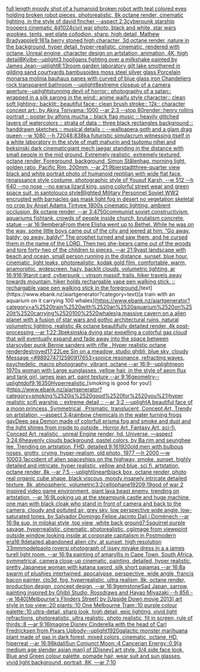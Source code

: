 [full length moody shot of a humanoid broken robot with teal colored eyes holding broken robot pieces, photorealistic, 8k octane render, cinematic lighting, in the style of david fincher --aspect 2:3](https://www.ebank.nz/aiartgenerator?category=full%2520length%2520moody%2520shot%2520of%2520a%2520humanoid%2520broken%2520robot%2520with%2520teal%2520colored%2520eyes%2520holding%2520broken%2520robot%2520pieces%2C%2520photorealistic%2C%25208k%2520octane%2520render%2C%2520cinematic%2520lighting%2C%2520in%2520the%2520style%2520of%2520david%2520fincher%2520--aspect%25202%3A3)[cyberpunk starship troopers cinematic 4d](https://www.ebank.nz/aiartgenerator?category=cyberpunk%2520starship%2520troopers%2520cinematic%25204d)[1024](https://www.ebank.nz/aiartgenerator?category=1024)[civil war photo, black and white, star wars wookies, tents, wet plate collodion, sharp, high detail, Mathew Brady](https://www.ebank.nz/aiartgenerator?category=civil%2520war%2520photo%2C%2520black%2520and%2520white%2C%2520star%2520wars%2520wookies%2C%2520tents%2C%2520wet%2520plate%2520collodion%2C%2520sharp%2C%2520high%2520detail%2C%2520Mathew%2520Brady)[apple](https://www.ebank.nz/aiartgenerator?category=apple)[9:16](https://www.ebank.nz/aiartgenerator?category=9%3A16)[1](https://www.ebank.nz/aiartgenerator?category=1)[a berry stoned high character, 3d octane render, nature in the background, hyper detail, hyper-realistic, cinematic, rendered with octane, Unreal engine, character design on artstation, animation, 4K, high detail](https://www.ebank.nz/aiartgenerator?category=a%2520berry%2520stoned%2520high%2520character%2C%25203d%2520octane%2520render%2C%2520nature%2520in%2520the%2520background%2C%2520hyper%2520detail%2C%2520hyper-realistic%2C%2520cinematic%2C%2520rendered%2520with%2520octane%2C%2520Unreal%2520engine%2C%2520character%2520design%2520on%2520artstation%2C%2520animation%2C%25204K%2C%2520high%2520detail)[8K](https://www.ebank.nz/aiartgenerator?category=8K)[vibe](https://www.ebank.nz/aiartgenerator?category=vibe)[--uplight](https://www.ebank.nz/aiartgenerator?category=--uplight)[3 hooligans fighting over a milkshake painted by James Jean](https://www.ebank.nz/aiartgenerator?category=3%2520hooligans%2520fighting%2520over%2520a%2520milkshake%2520painted%2520by%2520James%2520Jean)[--uplight](https://www.ebank.nz/aiartgenerator?category=--uplight)[8:13](https://www.ebank.nz/aiartgenerator?category=8%3A13)[room garden laboratory  gilt lake  smothered in gilding sand courtyards bambusoides moss steel silver glass  Porcelain monarsa molinia bauhaus panes with  curved of blue glass iron Chandeliers  rock transparent bathroom --uplight](https://www.ebank.nz/aiartgenerator?category=room%2520garden%2520laboratory%2520%2520gilt%2520lake%2520%2520smothered%2520in%2520gilding%2520sand%2520courtyards%2520bambusoides%2520moss%2520steel%2520silver%2520glass%2520%2520Porcelain%2520monarsa%2520molinia%2520bauhaus%2520panes%2520with%2520%2520curved%2520of%2520blue%2520glass%2520iron%2520Chandeliers%2520%2520rock%2520transparent%2520bathroom%2520--uplight)[8](https://www.ebank.nz/aiartgenerator?category=8)[extreme closeup of a camera aperture](https://www.ebank.nz/aiartgenerator?category=extreme%2520closeup%2520of%2520a%2520camera%2520aperture)[--uplight](https://www.ebank.nz/aiartgenerator?category=--uplight)[stunning devil of horror:: photography of a satan:: wrapped in a silk sarong in the wind:: anime waifu style character:: clean soft lighting:: backlit:: beautiful face:: clean brush stroke:: 12k:: character concept art:: by Akira Toriyama::1000  --ar 2:3 --stop 80](https://www.ebank.nz/aiartgenerator?category=stunning%2520devil%2520of%2520horror%3A%3A%2520photography%2520of%2520a%2520satan%3A%3A%2520wrapped%2520in%2520a%2520silk%2520sarong%2520in%2520the%2520wind%3A%3A%2520anime%2520waifu%2520style%2520character%3A%3A%2520clean%2520soft%2520lighting%3A%3A%2520backlit%3A%3A%2520beautiful%2520face%3A%3A%2520clean%2520brush%2520stroke%3A%3A%252012k%3A%3A%2520character%2520concept%2520art%3A%3A%2520by%2520Akira%2520Toriyama%3A%3A1000%2520%2520--ar%25202%3A3%2520--stop%252080)[render::](https://www.ebank.nz/aiartgenerator?category=render%3A%3A)[henry rollins portrait :: poster by alfons mucha :: black flag music :: heavily glitched layers of watercolors :: strata of data :: three black rectangles background :: handdrawn sketches :: musical details :: --wallpaper](https://www.ebank.nz/aiartgenerator?category=henry%2520rollins%2520portrait%2520%3A%3A%2520poster%2520by%2520alfons%2520mucha%2520%3A%3A%2520black%2520flag%2520music%2520%3A%3A%2520heavily%2520glitched%2520layers%2520of%2520watercolors%2520%3A%3A%2520strata%2520of%2520data%2520%3A%3A%2520three%2520black%2520rectangles%2520background%2520%3A%3A%2520handdrawn%2520sketches%2520%3A%3A%2520musical%2520details%2520%3A%3A%2520--wallpaper)[a goth and a glam drag queen --w 1080 --h 720](https://www.ebank.nz/aiartgenerator?category=a%2520goth%2520and%2520a%2520glam%2520drag%2520queen%2520--w%25201080%2520--h%2520720)[48:83](https://www.ebank.nz/aiartgenerator?category=48%3A83)[8k](https://www.ebank.nz/aiartgenerator?category=8k)[a futuristic simulacrum witnessing itself in a white laboratory in the style of matt mahurin and tsutomu nihei and beksinski dark cinematic](https://www.ebank.nz/aiartgenerator?category=a%2520futuristic%2520simulacrum%2520witnessing%2520itself%2520in%2520a%2520white%2520laboratory%2520in%2520the%2520style%2520of%2520matt%2520mahurin%2520and%2520tsutomu%2520nihei%2520and%2520beksinski%2520dark%2520cinematic)[giant mech jaegar standing in the distance with small people in the mid ground. Extremely realistic, extremely textured, octane render, Foreground, background, Simon Stålenhag, morning light, golden ratio, Pacific Rim, 200mm, --ar 21:9](https://www.ebank.nz/aiartgenerator?category=giant%2520mech%2520jaegar%2520standing%2520in%2520the%2520distance%2520with%2520small%2520people%2520in%2520the%2520mid%2520ground.%2520Extremely%2520realistic%2C%2520extremely%2520textured%2C%2520octane%2520render%2C%2520Foreground%2C%2520background%2C%2520Simon%2520St%C3%A5lenhag%2C%2520morning%2520light%2C%2520golden%2520ratio%2C%2520Pacific%2520Rim%2C%2520200mm%2C%2520--ar%252021%3A9)[bierstadt](https://www.ebank.nz/aiartgenerator?category=bierstadt)[three-quarter view black and white portrait photo of humanoid reptilian with wide flat face, renaissance style costume, photographic style of Yousuf Karsh, --w 512 --h 640 --no nose --no ears](https://www.ebank.nz/aiartgenerator?category=three-quarter%2520view%2520black%2520and%2520white%2520portrait%2520photo%2520of%2520humanoid%2520reptilian%2520with%2520wide%2520flat%2520face%2C%2520renaissance%2520style%2520costume%2C%2520photographic%2520style%2520of%2520Yousuf%2520Karsh%2C%2520--w%2520512%2520--h%2520640%2520--no%2520nose%2520--no%2520ears)[a lizard king, using colorful street wear and green space suit, in santolouco style](https://www.ebank.nz/aiartgenerator?category=a%2520lizard%2520king%2C%2520using%2520colorful%2520street%2520wear%2520and%2520green%2520space%2520suit%2C%2520in%2520santolouco%2520style)[Blighted Military Personnel Soviet WW2 encrusted with barnacles gas mask light fog in desert no vegetation skeletal no crop by Ansel Adams Tintype 1800s cinematic lighting, ambient occlusion, 8k octane render, --ar 3:4](https://www.ebank.nz/aiartgenerator?category=Blighted%2520Military%2520Personnel%2520Soviet%2520WW2%2520encrusted%2520with%2520barnacles%2520gas%2520mask%2520light%2520fog%2520in%2520desert%2520no%2520vegetation%2520skeletal%2520no%2520crop%2520by%2520Ansel%2520Adams%2520Tintype%25201800s%2520cinematic%2520lighting%2C%2520ambient%2520occlusion%2C%25208k%2520octane%2520render%2C%2520--ar%25203%3A4)[750](https://www.ebank.nz/aiartgenerator?category=750)[communist soviet constructivism, aquariums fishtank, crowds of people inside church, brutalism concrete, statue --ar 16:9](https://www.ebank.nz/aiartgenerator?category=communist%2520soviet%2520constructivism%2C%2520aquariums%2520fishtank%2C%2520crowds%2520of%2520people%2520inside%2520church%2C%2520brutalism%2520concrete%2C%2520statue%2520--ar%252016%3A9)[embera](https://www.ebank.nz/aiartgenerator?category=embera)[From there Elisha went up to Bethel. While he was on the way, some little boys came out of the city and jeered at him: “Go away, baldy; go away, baldy!” The prophet turned and saw them, and he cursed them in the name of the LORD. Then two she-bears came out of the woods and tore forty-two of the children to pieces. —ar 21:9](https://www.ebank.nz/aiartgenerator?category=From%2520there%2520Elisha%2520went%2520up%2520to%2520Bethel.%2520While%2520he%2520was%2520on%2520the%2520way%2C%2520some%2520little%2520boys%2520came%2520out%2520of%2520the%2520city%2520and%2520jeered%2520at%2520him%3A%2520%E2%80%9CGo%2520away%2C%2520baldy%3B%2520go%2520away%2C%2520baldy%21%E2%80%9D%2520The%2520prophet%2520turned%2520and%2520saw%2520them%2C%2520and%2520he%2520cursed%2520them%2520in%2520the%2520name%2520of%2520the%2520LORD.%2520Then%2520two%2520she-bears%2520came%2520out%2520of%2520the%2520woods%2520and%2520tore%2520forty-two%2520of%2520the%2520children%2520to%2520pieces.%2520%E2%80%94ar%252021%3A9)[vast landscape with beach and ocean, small person running in the distance, sunset, blue hour, cinematic, light leaks, photorealistic, kodak gold film, comfortable, warm, anamorphic, widescreen, hazy, backlit clouds, volumetric lighting, ar 16:9](https://www.ebank.nz/aiartgenerator?category=vast%2520landscape%2520with%2520beach%2520and%2520ocean%2C%2520small%2520person%2520running%2520in%2520the%2520distance%2C%2520sunset%2C%2520blue%2520hour%2C%2520cinematic%2C%2520light%2520leaks%2C%2520photorealistic%2C%2520kodak%2520gold%2520film%2C%2520comfortable%2C%2520warm%2C%2520anamorphic%2C%2520widescreen%2C%2520hazy%2C%2520backlit%2520clouds%2C%2520volumetric%2520lighting%2C%2520ar%252016%3A9)[16:9](https://www.ebank.nz/aiartgenerator?category=16%3A9)[tarot card, cyberpunk :: vinson massif. trails. hiker travels away towards mountain. hiker holds rechargable vape pen walking stick. :: rechargable vape pen walking stick in the foreground.](https://www.ebank.nz/aiartgenerator?category=tarot%2520card%2C%2520cyberpunk%2520%3A%3A%2520vinson%2520massif.%2520trails.%2520hiker%2520travels%2520away%2520towards%2520mountain.%2520hiker%2520holds%2520rechargable%2520vape%2520pen%2520walking%2520stick.%2520%3A%3A%2520rechargable%2520vape%2520pen%2520walking%2520stick%2520in%2520the%2520foreground.)[text](https://www.ebank.nz/aiartgenerator?category=text)[a train with an aquarium on it carrying 100 whales](https://www.ebank.nz/aiartgenerator?category=a%2520train%2520with%2520an%2520aquarium%2520on%2520it%2520carrying%2520100%2520whales)[a massive cavern on a alien planet with a fusion of star wars and gothic architectural ruins, natural volumetric lighting, realistic 4k octane beautifully detailed render, 4k post-processing --ar 1:2](https://www.ebank.nz/aiartgenerator?category=a%2520massive%2520cavern%2520on%2520a%2520alien%2520planet%2520with%2520a%2520fusion%2520of%2520star%2520wars%2520and%2520gothic%2520architectural%2520ruins%2C%2520natural%2520volumetric%2520lighting%2C%2520realistic%25204k%2520octane%2520beautifully%2520detailed%2520render%2C%25204k%2520post-processing%2520--ar%25201%3A2)[2:3](https://www.ebank.nz/aiartgenerator?category=2%3A3)[beksinski](https://www.ebank.nz/aiartgenerator?category=beksinski)[a dying star expelling a colorful gas cloud that will eventually expand and fade away into the space between stars](https://www.ebank.nz/aiartgenerator?category=a%2520dying%2520star%2520expelling%2520a%2520colorful%2520gas%2520cloud%2520that%2520will%2520eventually%2520expand%2520and%2520fade%2520away%2520into%2520the%2520space%2520between%2520stars)[cyber punk Bernie sanders with rifle . Hyper realistic octane render](https://www.ebank.nz/aiartgenerator?category=cyber%2520punk%2520Bernie%2520sanders%2520with%2520rifle%2520.%2520Hyper%2520realistic%2520octane%2520render)[destroyed](https://www.ebank.nz/aiartgenerator?category=destroyed)[17:22](https://www.ebank.nz/aiartgenerator?category=17%3A22)[Lee Sin on a meadow, studio ghibli, blue sky, cloudy  Message <#989274712590917653>](https://www.ebank.nz/aiartgenerator?category=Lee%2520Sin%2520on%2520a%2520meadow%2C%2520studio%2520ghibli%2C%2520blue%2520sky%2C%2520cloudy%2520%2520Message%2520%3C%23989274712590917653%3E)[sonice resonance, refracting waves, psychedelic, macro photography, vibrant, octane --ar 16:9](https://www.ebank.nz/aiartgenerator?category=sonice%2520resonance%2C%2520refracting%2520waves%2C%2520psychedelic%2C%2520macro%2520photography%2C%2520vibrant%2C%2520octane%2520--ar%252016%3A9)[--uplight](https://www.ebank.nz/aiartgenerator?category=--uplight)[neon 1970s woman with Large sunglasses, yellow hair,  in the style of aeon flux and tank girl, james jean art, paint texture --ar 9:16](https://www.ebank.nz/aiartgenerator?category=neon%25201970s%2520woman%2520with%2520Large%2520sunglasses%2C%2520yellow%2520hair%2C%2520%2520in%2520the%2520style%2520of%2520aeon%2520flux%2520and%2520tank%2520girl%2C%2520james%2520jean%2520art%2C%2520paint%2520texture%2520--ar%25209%3A16)[geometry](https://www.ebank.nz/aiartgenerator?category=geometry)[--uplight](https://www.ebank.nz/aiartgenerator?category=--uplight)[dof](https://www.ebank.nz/aiartgenerator?category=dof)[9:16](https://www.ebank.nz/aiartgenerator?category=9%3A16)[350](https://www.ebank.nz/aiartgenerator?category=350)[Hyperrealistic.](https://www.ebank.nz/aiartgenerator?category=Hyperrealistic.)[smoking is good for you!](https://www.ebank.nz/aiartgenerator?category=smoking%2520is%2520good%2520for%2520you%21)[hyper realistic scifi warship :: extreme detail :: --ar 3:2 --uplight](https://www.ebank.nz/aiartgenerator?category=hyper%2520realistic%2520scifi%2520warship%2520%3A%3A%2520extreme%2520detail%2520%3A%3A%2520--ar%25203%3A2%2520--uplight)[A beautiful face of a moon princess, Symmetrical ,  Prismatic, translucent, Concept Art, Trendy on artstation, —aspect 3:4](https://www.ebank.nz/aiartgenerator?category=A%2520beautiful%2520face%2520of%2520a%2520moon%2520princess%2C%2520Symmetrical%2520%2C%2520%2520Prismatic%2C%2520translucent%2C%2520Concept%2520Art%2C%2520Trendy%2520on%2520artstation%2C%2520%E2%80%94aspect%25203%3A4)[rainbow chemicals in the water turning frogs gay](https://www.ebank.nz/aiartgenerator?category=rainbow%2520chemicals%2520in%2520the%2520water%2520turning%2520frogs%2520gay)[Deep sea  Demon made of colorfull prisma fog and smoke and dust and the light shines from inside to outside , Horror Art, Fantasy Art, sci-fi, Concept Art, realistic , unreal Engine render, hd, Universe, —aspect 3:2](https://www.ebank.nz/aiartgenerator?category=Deep%2520sea%2520%2520Demon%2520made%2520of%2520colorfull%2520prisma%2520fog%2520and%2520smoke%2520and%2520dust%2520and%2520the%2520light%2520shines%2520from%2520inside%2520to%2520outside%2520%2C%2520Horror%2520Art%2C%2520Fantasy%2520Art%2C%2520sci-fi%2C%2520Concept%2520Art%2C%2520realistic%2520%2C%2520unreal%2520Engine%2520render%2C%2520hd%2C%2520Universe%2C%2520%E2%80%94aspect%25203%3A2)[4:6](https://www.ebank.nz/aiartgenerator?category=4%3A6)[heavenly clouds background, pastel colors, by Ba rim and seunghee lee, Trending on artstation, FHD, detailed,](https://www.ebank.nz/aiartgenerator?category=heavenly%2520clouds%2520background%2C%2520pastel%2520colors%2C%2520by%2520Ba%2520rim%2520and%2520seunghee%2520lee%2C%2520Trending%2520on%2520artstation%2C%2520FHD%2C%2520detailed%2C)[9:16](https://www.ebank.nz/aiartgenerator?category=9%3A16)[1920](https://www.ebank.nz/aiartgenerator?category=1920)[old men with bulbous noses, grotty, crying, hyper-realism, old photo, 1977 —h 2000 —w 1000](https://www.ebank.nz/aiartgenerator?category=old%2520men%2520with%2520bulbous%2520noses%2C%2520grotty%2C%2520crying%2C%2520hyper-realism%2C%2520old%2520photo%2C%25201977%2520%E2%80%94h%25202000%2520%E2%80%94w%25201000)[3:1](https://www.ebank.nz/aiartgenerator?category=3%3A1)[accident of alien spaceships on the highway, smoke, sunset, highly detailed and intricate, hyper realistic, yellow and blue, sci fi, artstation, octane render, 8k --ar 7:5 --uplight](https://www.ebank.nz/aiartgenerator?category=accident%2520of%2520alien%2520spaceships%2520on%2520the%2520highway%2C%2520smoke%2C%2520sunset%2C%2520highly%2520detailed%2520and%2520intricate%2C%2520hyper%2520realistic%2C%2520yellow%2520and%2520blue%2C%2520sci%2520fi%2C%2520artstation%2C%2520octane%2520render%2C%25208k%2520--ar%25207%3A5%2520--uplight)[lineart](https://www.ebank.nz/aiartgenerator?category=lineart)[black box, octane render, photo real organic cube shape, black viscous, moody insanely intricate detailed texture, 8k, atmospheric, volumetric](https://www.ebank.nz/aiartgenerator?category=black%2520box%2C%2520octane%2520render%2C%2520photo%2520real%2520organic%2520cube%2520shape%2C%2520black%2520viscous%2C%2520moody%2520insanely%2520intricate%2520detailed%2520texture%2C%25208k%2C%2520atmospheric%2C%2520volumetric)[3:2](https://www.ebank.nz/aiartgenerator?category=3%3A2)[cellophane](https://www.ebank.nz/aiartgenerator?category=cellophane)[1920](https://www.ebank.nz/aiartgenerator?category=1920)[9:19](https://www.ebank.nz/aiartgenerator?category=9%3A19)[god of war 2 inspired video game environment, giant lava beast enemy, trending on artstation, --ar 16:9](https://www.ebank.nz/aiartgenerator?category=god%2520of%2520war%25202%2520inspired%2520video%2520game%2520environment%2C%2520giant%2520lava%2520beast%2520enemy%2C%2520trending%2520on%2520artstation%2C%2520--ar%252016%3A9)[Looking up at the steampunk castle and huge machine, one man with black cloak who stand in front of camera and back to the camera, cloudy and polluted air, grey sky,  low perspective wide angle, low-saturated tones, by Salvador Domingo Felipe Jacinto Dalí i Domènech --ar 16:9](https://www.ebank.nz/aiartgenerator?category=Looking%2520up%2520at%2520the%2520steampunk%2520castle%2520and%2520huge%2520machine%2C%2520one%2520man%2520with%2520black%2520cloak%2520who%2520stand%2520in%2520front%2520of%2520camera%2520and%2520back%2520to%2520the%2520camera%2C%2520cloudy%2520and%2520polluted%2520air%2C%2520grey%2520sky%2C%2520%2520low%2520perspective%2520wide%2520angle%2C%2520low-saturated%2520tones%2C%2520by%2520Salvador%2520Domingo%2520Felipe%2520Jacinto%2520Dal%C3%AD%2520i%2520Dom%C3%A8nech%2520--ar%252016%3A9)[a sup, in milokai style ,top view ,white back ground](https://www.ebank.nz/aiartgenerator?category=a%2520sup%2C%2520in%2520milokai%2520style%2520%2Ctop%2520view%2520%2Cwhite%2520back%2520ground)[7:5](https://www.ebank.nz/aiartgenerator?category=7%3A5)[squirrel purple savage, hyperrealistic, cinematic, photorealistic, cgi](https://www.ebank.nz/aiartgenerator?category=squirrel%2520purple%2520savage%2C%2520hyperrealistic%2C%2520cinematic%2C%2520photorealistic%2C%2520cgi)[image from viewpoint outside window looking inside at corporate capitalism in Postmodern era](https://www.ebank.nz/aiartgenerator?category=image%2520from%2520viewpoint%2520outside%2520window%2520looking%2520inside%2520at%2520corporate%2520capitalism%2520in%2520Postmodern%2520era)[16:9](https://www.ebank.nz/aiartgenerator?category=16%3A9)[detailed,](https://www.ebank.nz/aiartgenerator?category=detailed%2C)[abandoned alien city, at sunset, high resolution 33mm](https://www.ebank.nz/aiartgenerator?category=abandoned%2520alien%2520city%2C%2520at%2520sunset%2C%2520high%2520resolution%252033mm)[model](https://www.ebank.nz/aiartgenerator?category=model)[paolo roversi photograph of issey miyake dress in a a james turell light room, --ar 16:9](https://www.ebank.nz/aiartgenerator?category=paolo%2520roversi%2520photograph%2520of%2520issey%2520miyake%2520dress%2520in%2520a%2520a%2520james%2520turell%2520light%2520room%2C%2520--ar%252016%3A9)[a painting of amaryllis in Cape Town, South Africa, symmetrical, camera close-up cinematic, painting, detailed, hyper realistic, pretty Japanese woman with katana sword ,silk short pajamas --ar 16:8](https://www.ebank.nz/aiartgenerator?category=a%2520painting%2520of%2520amaryllis%2520in%2520Cape%2520Town%2C%2520South%2520Africa%2C%2520symmetrical%2C%2520camera%2520close-up%2520cinematic%2C%2520painting%2C%2520detailed%2C%2520hyper%2520realistic%2C%2520pretty%2520Japanese%2520woman%2520with%2520katana%2520sword%2520%2Csilk%2520short%2520pajamas%2520--ar%252016%3A8)[a swarm of plushies intertwined, apocalypse, perspective, wide angle, francis bacon painter, clo3d, fog, hyperrealistic, ultra realism, 8k, octane render, production design, concept design, --ar 16:9](https://www.ebank.nz/aiartgenerator?category=a%2520swarm%2520of%2520plushies%2520intertwined%2C%2520apocalypse%2C%2520perspective%2C%2520wide%2520angle%2C%2520francis%2520bacon%2520painter%2C%2520clo3d%2C%2520fog%2C%2520hyperrealistic%2C%2520ultra%2520realism%2C%25208k%2C%2520octane%2520render%2C%2520production%2520design%2C%2520concept%2520design%2C%2520--ar%252016%3A9)[gemstone](https://www.ebank.nz/aiartgenerator?category=gemstone)[Sad Japan, sarrow, painting inspired by Ghibli Studio, Rossdraws and Hayao Miyazaki --h 856 --w 1640](https://www.ebank.nz/aiartgenerator?category=Sad%2520Japan%2C%2520sarrow%2C%2520painting%2520inspired%2520by%2520Ghibli%2520Studio%2C%2520Rossdraws%2520and%2520Hayao%2520Miyazaki%2520--h%2520856%2520--w%25201640)[[Melbourne's Flinders Street] by [Upside Down movie 2013] art style in top view::20 plants::10 One Melbourne Tram::10 purple colour palette::10 ultra-detail, sharp look, high detail, epic lighting, vivid light refractions, photorealistic, ultra realistic, photo realistic, fit in screen, rule of thirds::8 —ar 9:16](https://www.ebank.nz/aiartgenerator?category=%5BMelbourne%27s%2520Flinders%2520Street%5D%2520by%2520%5BUpside%2520Down%2520movie%25202013%5D%2520art%2520style%2520in%2520top%2520view%3A%3A20%2520plants%3A%3A10%2520One%2520Melbourne%2520Tram%3A%3A10%2520purple%2520colour%2520palette%3A%3A10%2520ultra-detail%2C%2520sharp%2520look%2C%2520high%2520detail%2C%2520epic%2520lighting%2C%2520vivid%2520light%2520refractions%2C%2520photorealistic%2C%2520ultra%2520realistic%2C%2520photo%2520realistic%2C%2520fit%2520in%2520screen%2C%2520rule%2520of%2520thirds%3A%3A8%2520%E2%80%94ar%25209%3A16)[Imagine Disney Cinderella with the head of Carl Fredricksen from Pixars Up](https://www.ebank.nz/aiartgenerator?category=Imagine%2520Disney%2520Cinderella%2520with%2520the%2520head%2520of%2520Carl%2520Fredricksen%2520from%2520Pixars%2520Up)[body](https://www.ebank.nz/aiartgenerator?category=body)[--uplight](https://www.ebank.nz/aiartgenerator?category=--uplight)[1920](https://www.ebank.nz/aiartgenerator?category=1920)[galactic monster marihuana plant made of gas in dark forest, mixed colors, cinematic, octane, HD, hiperreal --ar 16:9](https://www.ebank.nz/aiartgenerator?category=galactic%2520monster%2520marihuana%2520plant%2520made%2520of%2520gas%2520in%2520dark%2520forest%2C%2520mixed%2520colors%2C%2520cinematic%2C%2520octane%2C%2520HD%2C%2520hiperreal%2520--ar%252016%3A9)[8k](https://www.ebank.nz/aiartgenerator?category=8k)[dali](https://www.ebank.nz/aiartgenerator?category=dali)[Sun Conjunct Moon::4 Cancerian Energy::](https://www.ebank.nz/aiartgenerator?category=Sun%2520Conjunct%2520Moon%3A%3A4%2520Cancerian%2520Energy%3A%3A)[0.9](https://www.ebank.nz/aiartgenerator?category=0.9)[[a medium age slender asian man] of [Disney] art style, 3/4 side face look, Blue and Green colour palette, pomade hair, wear suit and sun glasses, vivid light background, portrait, 8K, —ar 7:10](https://www.ebank.nz/aiartgenerator?category=%5Ba%2520medium%2520age%2520slender%2520asian%2520man%5D%2520of%2520%5BDisney%5D%2520art%2520style%2C%25203/4%2520side%2520face%2520look%2C%2520Blue%2520and%2520Green%2520colour%2520palette%2C%2520pomade%2520hair%2C%2520wear%2520suit%2520and%2520sun%2520glasses%2C%2520vivid%2520light%2520background%2C%2520portrait%2C%25208K%2C%2520%E2%80%94ar%25207%3A10)